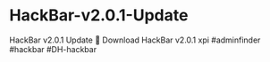 # HackBar-v2.0.1-Update
HackBar v2.0.1 Update 🔗 Download HackBar v2.0.1 xpi #adminfinder #hackbar #DH-hackbar 
